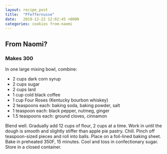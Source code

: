 ```yaml
---
layout: recipe_post
title:  "Pfeffernusse"
date:   2019-12-22 12:02:45 +0000
categories: cookies from-naomi
---
```


## From Naomi?
### Makes 300
In one large mixing bowl, combine:
* 2 cups dark corn syrup
* 2 cups sugar
* 2 cups lard
* 1 cup cold black coffee
* 1 cup Four Roses (Kentucky bourbon whiskey)
* 2 teaspoons each: baking soda, baking powder, salt
* 1 teaspoon each: black pepper, nutmeg, ginger
* 1.5 teaspoons each: ground cloves, cinnamon 

Blend well. Gradually add 12 cups of flour, 2 cups at a time. Work in until the dough is smooth and slightly stiffer than apple pie pastry. Chill. Pinch off teaspoon-sized pieces and roll into balls. Place on a foil-lined baking sheet. Bake in preheated 350F, 15 minutes. Cool and toss in confectionary sugar. Store in a closed container.
 